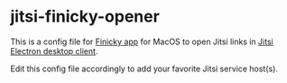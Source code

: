 # jitsi-finicky-opener

This is a config file for [Finicky app](https://github.com/johnste/finicky) for MacOS to open Jitsi links in [Jitsi Electron desktop client](https://github.com/jitsi/jitsi-meet-electron). 

Edit this config file accordingly to add your favorite Jitsi service host(s).



